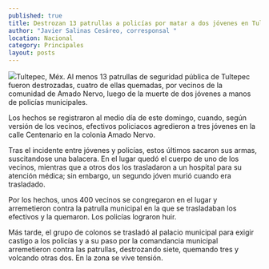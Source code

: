 ```yaml
---
published: true
title: Destrozan 13 patrullas a policías por matar a dos jóvenes en Tultepec
author: "Javier Salinas Cesáreo, corresponsal "
location: Nacional
category: Principales
layout: posts
---
```


![](http://i.imgur.com/7RevxAKm.jpg)Tultepec, Méx. Al menos 13 patrullas de seguridad pública de Tultepec fueron destrozadas, cuatro de ellas quemadas, por vecinos de la comunidad de Amado Nervo, luego de la muerte de dos jóvenes a manos de policías municipales.

Los hechos se registraron al medio día de este domingo, cuando, según versión de los vecinos, efectivos policiacos agredieron a tres jóvenes en la calle Centenario en la colonia Amado Nervo.

Tras el incidente entre jóvenes y policías, estos últimos sacaron sus armas, suscitandose una balacera. En el lugar quedó el cuerpo de uno de los vecinos, mientras que a otros dos los trasladaron a un hospital para su atención médica; sin embargo, un segundo jóven murió cuando era trasladado.

Por los hechos, unos 400 vecinos se congregaron en el lugar y arremetieron contra la patrulla municipal en la que se trasladaban los efectivos y la quemaron. Los policías lograron huir.

Más tarde, el grupo de colonos se trasladó al palacio municipal para exigir castigo a los policías y a su paso por la comandancia municipal arremetieron contra las patrullas, destrozando siete, quemando tres y volcando otras dos. En la zona se vive tensión.
